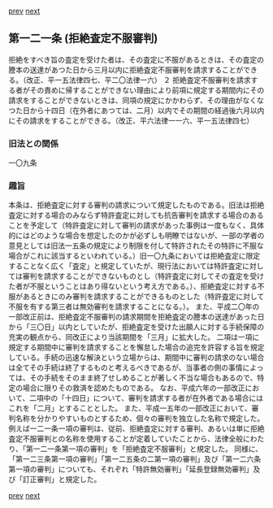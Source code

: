 [prev](/specific\markdowns\特許法\179_Mp-Ch_5-At_120_8.md)
[next](/specific\markdowns\特許法\181_Mp-Ch_6-At_122.md)
## 第一二一条 (拒絶査定不服審判)
拒絶をすべき旨の査定を受けた者は、その査定に不服があるときは、その査定の謄本の送達があつた日から三月以内に拒絶査定不服審判を請求することができる。（改正、平一五法律四七、平二〇法律一六）
２ 拒絶査定不服審判を請求する者がその責めに帰することができない理由により前項に規定する期間内にその請求をすることができないときは、同項の規定にかかわらず、その理由がなくなつた日から十四日（在外者にあつては、二月）以内でその期間の経過後六月以内にその請求をすることができる。（改正、平六法律一一六、平一五法律四七）

### 旧法との関係
一〇九条

### 趣旨
本条は、拒絶査定に対する審判の請求について規定したものである。旧法は拒絶査定に対する場合のみならず特許査定に対しても抗告審判を請求する場合のあることを予定して（特許査定に対して審判の請求があった事例は一度もなく、具体的にはどのような場合を想定したのかが必ずしも明瞭ではないが、一部の学者の意見としては旧法一五条の規定により制限を付して特許されたその特許に不服な場合がこれに該当するといわれている。）旧一〇九条においては拒絶査定に限定することなく広く「査定」と規定していたが、現行法においては特許査定に対しては審判を請求することができないものとし（特許査定に対してその査定を受けた者が不服ということはあり得ないという考え方である。）、拒絶査定に対する不服があるときにのみ審判を請求することができるものとした（特許査定に対して不服を有する第三者は無効審判を請求することになる。）。
また、平成二〇年の一部改正前は、拒絶査定不服審判の請求期間を拒絶査定の謄本の送達があった日から「三〇日」以内としていたが、拒絶査定を受けた出願人に対する手続保障の充実の観点から、同改正により当該期間を「三月」に拡大した。
二項は一項に規定する期間中に審判を請求することを懈怠した場合の追完を許容する旨を規定している。手続の迅速な解決という立場からは、期間中に審判の請求のない場合は全てその手続は終了するものと考えるべきであるが、当事者の側の事情によっては、その手続をそのまま終了せしめることが著しく不当な場合もあるので、特定の場合に限りその救済を認めたものである。
なお、平成六年の一部改正において、二項中の「十四日」について、審判を請求する者が在外者である場合にはこれを「二月」とすることとした。
また、平成一五年の一部改正において、審判名称を分かりやすいものとするため、個々の審判を独立した名称で規定した。例えば一二一条一項の審判は、従前、拒絶査定に対する審判、あるいは単に拒絶査定不服審判との名称を使用することが定着していたことから、法律全般にわたり、「第一二一条第一項の審判」を「拒絶査定不服審判」と規定した。
同様に、「第一二三条第一項の審判」「第一二五条の二第一項の審判」及び「第一二六条第一項の審判」についても、それぞれ「特許無効審判」「延長登録無効審判」及び「訂正審判」と規定した。

[prev](/specific\markdowns\特許法\179_Mp-Ch_5-At_120_8.md)
[next](/specific\markdowns\特許法\181_Mp-Ch_6-At_122.md)